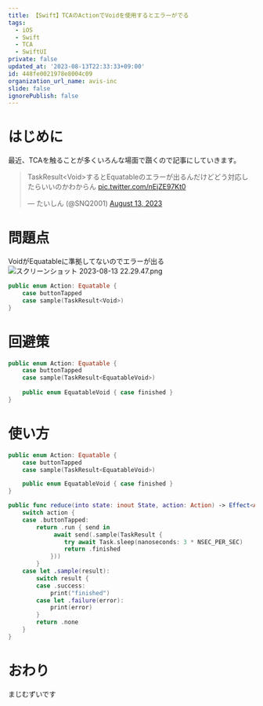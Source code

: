 ```yaml
---
title: 【Swift】TCAのActionでVoidを使用するとエラーがでる
tags:
  - iOS
  - Swift
  - TCA
  - SwiftUI
private: false
updated_at: '2023-08-13T22:33:33+09:00'
id: 448fe0021978e8004c09
organization_url_name: avis-inc
slide: false
ignorePublish: false
---
```

# はじめに
最近、TCAを触ることが多くいろんな場面で躓くので記事にしていきます。

<blockquote class="twitter-tweet"><p lang="ja" dir="ltr">TaskResult&lt;Void&gt;するとEquatableのエラーが出るんだけどどう対応したらいいのかわからん <a href="https://t.co/nEjZE97Kt0">pic.twitter.com/nEjZE97Kt0</a></p>&mdash; たいしん (@SNQ2001) <a href="https://twitter.com/SNQ2001/status/1690623565950005248?ref_src=twsrc%5Etfw">August 13, 2023</a></blockquote> <script async src="https://platform.twitter.com/widgets.js" charset="utf-8"></script>

# 問題点
VoidがEquatableに準拠してないのでエラーが出る
![スクリーンショット 2023-08-13 22.29.47.png](https://qiita-image-store.s3.ap-northeast-1.amazonaws.com/0/1745371/fa87fa84-3b80-07b7-e5eb-b4f6c283b50d.png)


```swift
public enum Action: Equatable {
    case buttonTapped
    case sample(TaskResult<Void>)
}
```

# 回避策
```swift
public enum Action: Equatable {
    case buttonTapped
    case sample(TaskResult<EquatableVoid>)
    
    public enum EquatableVoid { case finished }
}
```

# 使い方
```swift
public enum Action: Equatable {
    case buttonTapped
    case sample(TaskResult<EquatableVoid>)

    public enum EquatableVoid { case finished }
}

public func reduce(into state: inout State, action: Action) -> Effect<Action> {
    switch action {
    case .buttonTapped:
        return .run { send in
             await send(.sample(TaskResult {
                try await Task.sleep(nanoseconds: 3 * NSEC_PER_SEC)
                return .finished
            }))
        }
    case let .sample(result):
        switch result {
        case .success:
            print("finished")
        case let .failure(error):
            print(error)
        }
        return .none
    }
}
```

# おわり
まじむずいです
